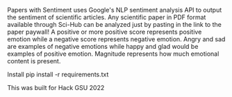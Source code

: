 Papers with Sentiment uses Google's NLP sentiment analysis API to output the sentiment of scientific articles. Any scientific paper in PDF format available through Sci-Hub can be analyzed just by pasting in the link to the paper paywall! A positive or more positive score represents positive emotion while a negative score represents negative emotion. Angry and sad are examples of negative emotions while happy and glad would be examples of positive emotion. Magnitude represents how much emotional content is present.

Install
pip install -r requirements.txt

This was built for Hack GSU 2022

